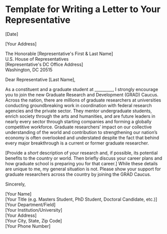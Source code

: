# Template for Writing a Letter to Your Representative

[Date]

[Your Address]

The Honorable [Representative's First & Last Name] <br>
U.S. House of Representatives <br>
[Representative's DC Office Address] <br>
Washington, DC 20515 <br>


Dear Representative [Last Name],

As a constituent and a graduate student at _________, I strongly encourage you to join the new Graduate Research and Development (GRAD) Caucus. Across the nation, there are millions of graduate researchers at universities conducting groundbreaking work in coordination with federal research agencies and the private sector. They mentor undergraduate students, enrich society through the arts and humanities, and are future leaders in nearly every sector through starting companies and forming a globally competitive workforce. Graduate researchers’ impact on our collective understanding of the world and contribution to strengthening our nation’s economy is often overlooked and understated despite the fact that behind every major breakthrough is a current or former graduate researcher.

[Provide a *short* description of your research and, if possible, its potential benefits to the country or world. Then briefly discuss your career plans and how graduate school is preparing you for that career.] While these details are unique to me, my general situation is not. Please show your support for graduate researchers across the country by joining the GRAD Caucus.

Sincerely,

[Your Name] <br>
[Your Title (e.g. Masters Student, PhD Student, Doctoral Candidate, etc.)] <br>
[Your Department/Field] <br>
[Your Institution/University] <br>
[Your Address] <br>
[Your City, State, Zip Code] <br>
[Your Phone Number] <br>
